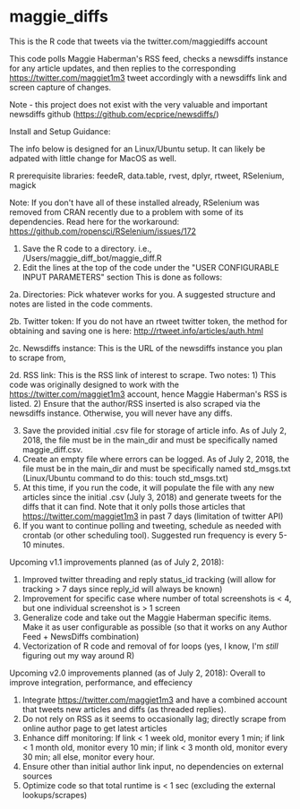 # maggie_diffs
This is the R code that tweets via the twitter.com/maggiediffs account

This code polls Maggie Haberman's RSS feed, checks a newsdiffs instance for any article updates, and then replies to the corresponding 
https://twitter.com/maggiet1m3 tweet accordingly with a newsdiffs link and screen capture of changes.

Note - this project does not exist with the very valuable and important newsdiffs github (https://github.com/ecprice/newsdiffs/)

Install and Setup Guidance:

The info below is designed for an Linux/Ubuntu setup. It can likely be adpated with little change for MacOS as well.

R prerequisite libraries: feedeR, data.table, rvest, dplyr, rtweet, RSelenium, magick

Note: If you don't have all of these installed already, RSelenium was removed from CRAN recently due to a problem with some of its dependencies. Read here for the workaround: https://github.com/ropensci/RSelenium/issues/172

1. Save the R code to a directory. i.e., /Users/maggie_diff_bot/maggie_diff.R
2. Edit the lines at the top of the code under the "USER CONFIGURABLE INPUT PARAMETERS" section This is done as follows:

2a. Directories: Pick whatever works for you. A suggested structure and notes are listed in the code comments.

2b. Twitter token: If you do not have an rtweet twitter token, the method for obtaining and saving one is here: http://rtweet.info/articles/auth.html

2c. Newsdiffs instance: This is the URL of the newsdiffs instance you plan to scrape from,

2d. RSS link: This is the RSS link of interest to scrape. Two notes: 1) This code was originally designed to work with the https://twitter.com/maggiet1m3 account, hence Maggie Haberman's RSS is listed. 2) Ensure that the author/RSS inserted is also scraped via the newsdiffs instance. Otherwise, you will never have any diffs.

3. Save the provided initial .csv file for storage of article info. As of July 2, 2018, the file must be in the main_dir and must be specifically named maggie_diff.csv.
4. Create an empty file where errors can be logged. As of July 2, 2018, the file must be in the main_dir and must be specifically named std_msgs.txt (Linux/Ubuntu command to do this: touch std_msgs.txt)
5. At this time, if you run the code, it will populate the file with any new articles since the initial .csv (July 3, 2018) and generate tweets for the diffs that it can find. Note that it only polls those articles that https://twitter.com/maggiet1m3 in past 7 days (limitation of twitter API)
6. If you want to continue polling and tweeting, schedule as needed with crontab (or other scheduling tool). Suggested run frequency is every 5-10 minutes.

Upcoming v1.1 improvements planned (as of July 2, 2018):
1. Improved twitter threading and reply status_id tracking (will allow for tracking > 7 days since reply_id will always be known)
2. Improvement for specific case where number of total screenshots is < 4, but one individual screenshot is > 1 screen
3. Generalize code and take out the Maggie Haberman specific items. Make it as user configurable as possible (so that it works on any Author Feed + NewsDiffs combination)
4. Vectorization of R code and removal of for loops (yes, I know, I'm *still* figuring out my way around R)

Upcoming v2.0 improvements planned (as of July 2, 2018):
Overall to improve integration, performance, and effeciency
1. Integrate https://twitter.com/maggiet1m3 and have a combined account that tweets new articles and diffs (as threaded replies).
2. Do not rely on RSS as it seems to occasionally lag; directly scrape from online author page to get latest articles
3. Enhance diff monitoring: If link < 1 week old, monitor every 1 min; if link < 1 month old, monitor every 10 min; if link < 3 month old, monitor every 30 min; all else, monitor every hour.
4. Ensure other than initial author link input, no dependencies on external sources
5. Optimize code so that total runtime is < 1 sec (excluding the external lookups/scrapes)
